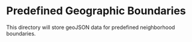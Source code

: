 # Predefined Geographic Boundaries
This directory will store geoJSON data for predefined neighborhood boundaries.
